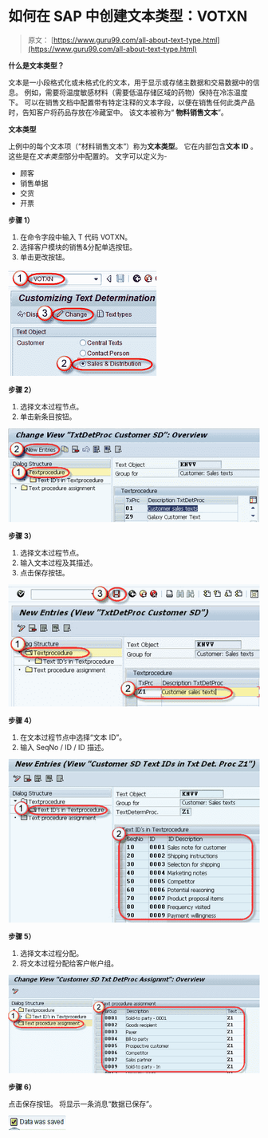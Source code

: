 # 如何在 SAP 中创建文本类型：VOTXN

> 原文： [https://www.guru99.com/all-about-text-type.html](https://www.guru99.com/all-about-text-type.html)

**什么是文本类型？**

文本是一小段格式化或未格式化的文本，用于显示或存储主数据和交易数据中的信息。 例如，需要将温度敏感材料（需要低温存储区域的药物）保持在冷冻温度下。 可以在销售文档中配置带有特定注释的文本字段，以便在销售任何此类产品时，告知客户将药品存放在冷藏室中。 该文本被称为“ **物料销售文本**”。

**文本类型**

上例中的每个文本项（“材料销售文本”）称为**文本类型**。 它在内部包含**文本 ID** 。 这些是在*文本类型*部分中配置的。 文字可以定义为-

*   顾客
*   销售单据
*   交货
*   开票

**步骤 1）**

1.  在命令字段中输入 T 代码 VOTXN。
2.  选择客户模块的销售&分配单选按钮。
3.  单击更改按钮。

![How to create Text Type in SAP: VOTXN](img/61698f584a79610209f6515099094db7.png)

**步骤 2）**

1.  选择文本过程节点。
2.  单击新条目按钮。

![How to create Text Type in SAP: VOTXN](img/18b69402f392bc46e95b2a4eaf6d5ac0.png)

**步骤 3）**

1.  选择文本过程节点。
2.  输入文本过程及其描述。
3.  点击保存按钮。

![How to create Text Type in SAP: VOTXN](img/e6e6c24d6d30e7d1f6b156bf729a138d.png)

**步骤 4）**

1.  在文本过程节点中选择“文本 ID”。
2.  输入 SeqNo / ID / ID 描述。

![How to create Text Type in SAP: VOTXN](img/0421931cb0e2f8593b62f1eeab23c0c8.png)

**步骤 5）**

1.  选择文本过程分配。
2.  将文本过程分配给客户帐户组。

![How to create Text Type in SAP: VOTXN](img/3235e6df7c44f6897cbe55bfe0c1452c.png)

**步骤 6）**

点击保存按钮。 将显示一条消息“数据已保存”。

![How to create Text Type in SAP: VOTXN](img/0eef1637a08a529c6792d340ba8c75a2.png)